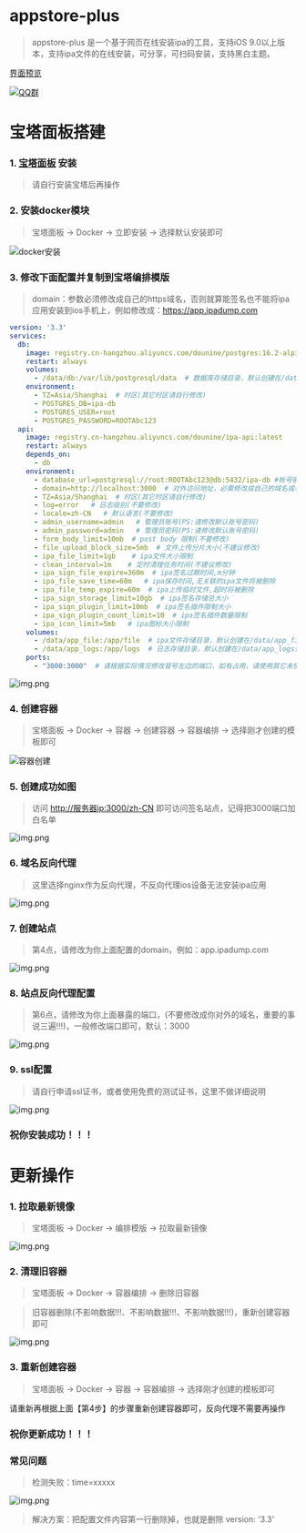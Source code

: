 # appstore-plus
> appstore-plus 是一个基于网页在线安装ipa的工具，支持iOS 9.0以上版本，支持ipa文件的在线安装，可分享，可扫码安装，支持黑白主题。

[界面预览](./preview/README.md)

[![QQ群](https://img.shields.io/badge/QQ%E7%BE%A4-628633891-blue)](http://qm.qq.com/cgi-bin/qm/qr?_wv=1027&k=kPEQ7s8Tq_efdpfWI7JicqunBOdCtCKK&authKey=CjmL2v2EbiezEUXGBJFJHSb2mv0jt%2BE4K3Zt0R%2FWturqrVYSmENSiQHLg89xocnW&noverify=0&group_code=628633891)

# 宝塔面板搭建

### 1. [宝塔面板](https://www.bt.cn/new/download.html) 安装 
> 请自行安装宝塔后再操作

### 2. 安装docker模块
> 宝塔面板 -> Docker -> 立即安装 -> 选择默认安装即可

![docker安装](./images/bt/docker-install.png)

### 3. 修改下面配置并复制到宝塔编排模版
> domain：参数必须修改成自己的https域名，否则就算能签名也不能将ipa应用安装到ios手机上，例如修改成：https://app.ipadump.com
```yaml
version: '3.3'
services:
  db:
    image: registry.cn-hangzhou.aliyuncs.com/dounine/postgres:16.2-alpine3.19
    restart: always
    volumes:
      - /data/db:/var/lib/postgresql/data  # 数据库存储目录，默认创建在/data/postgres保存，请使用绝对位置。
    environment:
      - TZ=Asia/Shanghai  # 时区(其它时区请自行修改)
      - POSTGRES_DB=ipa-db
      - POSTGRES_USER=root
      - POSTGRES_PASSWORD=ROOTAbc123
  api:
    image: registry.cn-hangzhou.aliyuncs.com/dounine/ipa-api:latest
    restart: always
    depends_on:
      - db
    environment:
      - database_url=postgresql://root:ROOTAbc123@db:5432/ipa-db #帐号密码请与上面db服务一致，默认不会暴露到外部(安全)，如有需要请自行修改
      - domain=http://localhost:3000  # 对外访问地址，必需修改成自己的域名或者IP+端口，例如修改成：https://app.ipadump.com
      - TZ=Asia/Shanghai  # 时区(其它时区请自行修改)
      - log=error   # 日志级别(不要修改)
      - locale=zh-CN   # 默认语言(不要修改)
      - admin_username=admin   # 管理员账号(PS:请修改默认账号密码)
      - admin_password=admin   # 管理员密码(PS:请修改默认账号密码)
      - form_body_limit=10mb  # post body 限制(不要修改)
      - file_upload_block_size=5mb  # 文件上传分片大小(不建议修改)
      - ipa_file_limit=1gb    # ipa文件大小限制
      - clean_interval=1m    # 定时清理任务时间(不建议修改)
      - ipa_sign_file_expire=360m  # ipa签名过期时间,m分钟
      - ipa_file_save_time=60m   # ipa保存时间,无关联的ipa文件将被删除
      - ipa_file_temp_expire=60m  # ipa上传临时文件,超时将被删除
      - ipa_sign_storage_limit=10gb  # ipa签名存储总大小
      - ipa_sign_plugin_limit=10mb  # ipa签名插件限制大小
      - ipa_sign_plugin_count_limit=10  # ipa签名插件数量限制
      - ipa_icon_limit=5mb   # ipa图标大小限制
    volumes:
      - /data/app_file:/app/file  # ipa文件存储目录，默认创建在/data/app_file保存，请使用绝对位置。
      - /data/app_logs:/app/logs  # 日志存储目录，默认创建在/data/app_logs保存，请使用绝对位置。
    ports:
      - "3000:3000"  # 请根据实际情况修改冒号左边的端口，如有占用，请使用其它未使用的端口
```

![img.png](images/bt/yml-add.png)

### 4. 创建容器
> 宝塔面板 -> Docker -> 容器 -> 创建容器 -> 容器编排 -> 选择刚才创建的模板即可

![容器创建](images/bt/create-container.png)

### 5. 创建成功如图
> 访问 [http://服务器ip:3000/zh-CN](http://服务器ip:3000/zh-CN) 即可访问签名站点，记得把3000端口加白名单

![img.png](images/bt/create-ok.png)

### 6. 域名反向代理
> 这里选择nginx作为反向代理，不反向代理ios设备无法安装ipa应用

![img.png](images/bt/nginx-install.png)

### 7. 创建站点
> 第4点，请修改为你上面配置的domain，例如：app.ipadump.com

![img.png](images/bt/site-create.png)

### 8. 站点反向代理配置
> 第6点，请修改为你上面暴露的端口，(不要修改成你对外的域名，重要的事说三遍!!!)，一般修改端口即可，默认：3000

![img.png](images/bt/forward.png)

### 9. ssl配置
> 请自行申请ssl证书，或者使用免费的测试证书，这里不做详细说明

![img.png](images/bt/ssl.png)

### 祝你安装成功！！！

# 更新操作

### 1. 拉取最新镜像
> 宝塔面板 -> Docker -> 编排模版 -> 拉取最新镜像

![img.png](images/bt/pull.png)

### 2. 清理旧容器
> 宝塔面板 -> Docker -> 容器编排 -> 删除旧容器

> 旧容器删除(不影响数据!!!、不影响数据!!!、不影响数据!!!)，重新创建容器即可

![img.png](images/bt/delete.png)

### 3. 重新创建容器
> 宝塔面板 -> Docker -> 容器 -> 容器编排 -> 选择刚才创建的模板即可

请重新再根据上面【第4步】的步骤重新创建容器即可，反向代理不需要再操作

### 祝你更新成功！！！

### 常见问题
> 检测失败：time=xxxxx

![img.png](./images/bt/errors/check-error.png)

> 解决方案：把配置文件内容第一行删除掉，也就是删除 version: '3.3'
